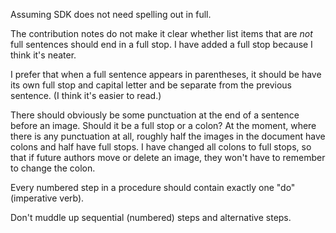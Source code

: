 Assuming SDK does not need spelling out in full.

The contribution notes do not make it clear whether list items that are _not_ full sentences should end in a full stop. I have added a full stop because I think it's neater.

I prefer that when a full sentence appears in parentheses, it should be have its own full stop and capital letter and be separate from the previous sentence. (I think it's easier to read.)

There should obviously be some punctuation at the end of a sentence before an image. Should it be a full stop or a colon? At the moment, where there is any punctuation at all, roughly half the images in the document have colons and half have full stops. I have changed all colons to full stops, so that if future authors move or delete an image, they won't have to remember to change the colon.

Every numbered step in a procedure should contain exactly one "do" (imperative verb).

Don't muddle up sequential (numbered) steps and alternative steps.
